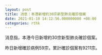 ```yaml
---
layout: post
title: 消息：本港新增約30宗新型肺炎確診個案
date: 2021-01-10 14:12:56.000000000 +08:00
categories: rthk
---
```


消息指，本港今日新增約30宗新型肺炎確診個案。

昨日新增確診病例59宗，累計確診個案有9211宗。
